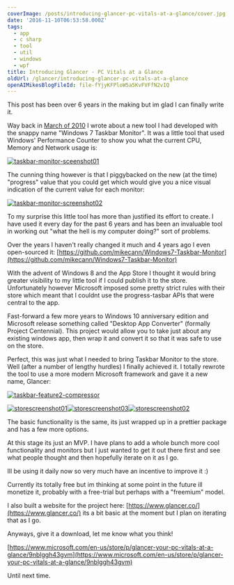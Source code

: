 ```yaml
---
coverImage: /posts/introducing-glancer-pc-vitals-at-a-glance/cover.jpg
date: '2016-11-10T06:53:58.000Z'
tags:
  - app
  - c sharp
  - tool
  - util
  - windows
  - wpf
title: Introducing Glancer - PC Vitals at a Glance
oldUrl: /glancer/introducing-glancer-pc-vitals-at-a-glance
openAIMikesBlogFileId: file-fYjyKFPloW5a5KvFVFfN2vIQ
---
```


This post has been over 6 years in the making but im glad I can finally write it.

<!-- more -->

Way back in [March of 2010](https://www.mikecann.co.uk/myprojects/windows-7-taskbar-monitor/) I wrote about a new tool I had developed with the snappy name "Windows 7 Taskbar Monitor". It was a little tool that used Windows' Performance Counter to show you what the current CPU, Memory and Network usage is:

[![taskbar-monitor-sceenshot01](https://www.mikecann.co.uk/wp-content/uploads/2016/11/taskbar-monitor-sceenshot01.gif)](https://www.mikecann.co.uk/wp-content/uploads/2016/11/taskbar-monitor-sceenshot01.gif)

The cunning thing however is that I piggybacked on the new (at the time) "progress" value that you could get which would give you a nice visual indication of the current value for each monitor:

[![taskbar-monitor-screenshot02](https://www.mikecann.co.uk/wp-content/uploads/2016/11/taskbar-monitor-screenshot02.gif)](https://www.mikecann.co.uk/wp-content/uploads/2016/11/taskbar-monitor-screenshot02.gif)

To my surprise this little tool has more than justified its effort to create. I have used it every day for the past 6 years and has been an invaluable tool in working out "what the hell is my computer doing?" sort of problems.

Over the years I haven't really changed it much and 4 years ago I even open-sourced it: [https://github.com/mikecann/Windows7-Taskbar-Monitor](https://github.com/mikecann/Windows7-Taskbar-Monitor)

With the advent of Windows 8 and the App Store I thought it would bring greater visibility to my little tool if I could publish it to the store. Unfortunately however Microsoft imposed some pretty strict rules with their store which meant that I couldnt use the progress-tasbar APIs that were central to the app.

Fast-forward a few more years to Windows 10 anniversary edition and Microsoft release something called "Desktop App Converter" (formally Project Centennial). This project would allow you to take just about any existing windows app, then wrap it and convert it so that it was safe to use on the store.

Perfect, this was just what I needed to bring Taskbar Monitor to the store. Well (after a number of lengthy hurdles) I finally achieved it. I totally rewrote the tool to use a more modern Microsoft framework and gave it a new name, Glancer:

[![taskbar-feature2-compressor](https://www.mikecann.co.uk/wp-content/uploads/2016/11/taskbar-feature2-compressor-1024x638.gif)](https://www.mikecann.co.uk/wp-content/uploads/2016/11/taskbar-feature2-compressor.gif)

[![storescreenshot01](https://www.mikecann.co.uk/wp-content/uploads/2016/11/StoreScreenshot01-300x169.png)](https://www.mikecann.co.uk/wp-content/uploads/2016/11/StoreScreenshot01.png)[![storescreenshot03](https://www.mikecann.co.uk/wp-content/uploads/2016/11/StoreScreenshot03-300x169.png)](https://www.mikecann.co.uk/wp-content/uploads/2016/11/StoreScreenshot03.png)[![storescreenshot02](https://www.mikecann.co.uk/wp-content/uploads/2016/11/StoreScreenshot02-300x169.png)](https://www.mikecann.co.uk/wp-content/uploads/2016/11/StoreScreenshot02.png)

The basic functionality is the same, its just wrapped up in a prettier package and has a few more options.

At this stage its just an MVP. I have plans to add a whole bunch more cool functionality and monitors but I just wanted to get it out there first and see what people thought and then hopefully iterate on it as I go.

Ill be using it daily now so very much have an incentive to improve it :)

Currently its totally free but im thinking at some point in the future ill monetize it, probably with a free-trial but perhaps with a "freemium" model.

I also built a website for the project here: [https://www.glancer.co/](https://www.glancer.co/) its a bit basic at the moment but I plan on iterating that as I go.

Anyways, give it a download, let me know what you think!

[https://www.microsoft.com/en-us/store/p/glancer-your-pc-vitals-at-a-glance/9nblggh43gvm](https://www.microsoft.com/en-us/store/p/glancer-your-pc-vitals-at-a-glance/9nblggh43gvm)

Until next time.

